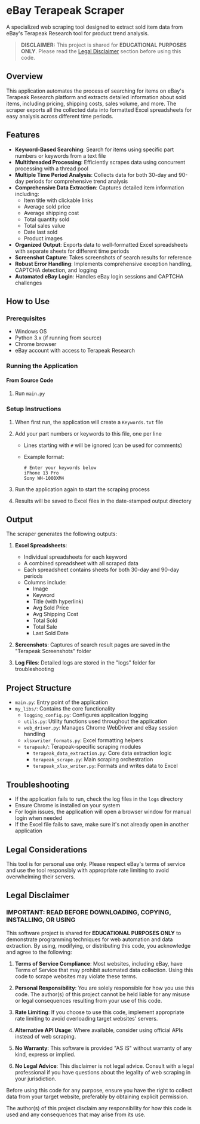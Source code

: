 # eBay Terapeak Scraper

A specialized web scraping tool designed to extract sold item data from eBay's Terapeak Research tool for product trend analysis.

> **DISCLAIMER:** This project is shared for **EDUCATIONAL PURPOSES ONLY**. Please read the [Legal Disclaimer](#legal-disclaimer) section before using this code.

## Overview

This application automates the process of searching for items on eBay's Terapeak Research platform and extracts detailed information about sold items, including pricing, shipping costs, sales volume, and more. The scraper exports all the collected data into formatted Excel spreadsheets for easy analysis across different time periods.

## Features

- **Keyword-Based Searching**: Search for items using specific part numbers or keywords from a text file
- **Multithreaded Processing**: Efficiently scrapes data using concurrent processing with a thread pool
- **Multiple Time Period Analysis**: Collects data for both 30-day and 90-day periods for comprehensive trend analysis
- **Comprehensive Data Extraction**: Captures detailed item information including:
  - Item title with clickable links
  - Average sold price
  - Average shipping cost
  - Total quantity sold
  - Total sales value
  - Date last sold
  - Product images
- **Organized Output**: Exports data to well-formatted Excel spreadsheets with separate sheets for different time periods
- **Screenshot Capture**: Takes screenshots of search results for reference
- **Robust Error Handling**: Implements comprehensive exception handling, CAPTCHA detection, and logging
- **Automated eBay Login**: Handles eBay login sessions and CAPTCHA challenges

## How to Use

### Prerequisites

- Windows OS
- Python 3.x (if running from source)
- Chrome browser
- eBay account with access to Terapeak Research

### Running the Application

#### From Source Code

1. Run `main.py`

### Setup Instructions

1. When first run, the application will create a `Keywords.txt` file
2. Add your part numbers or keywords to this file, one per line
   - Lines starting with `#` will be ignored (can be used for comments)
   - Example format:

     ```text
     # Enter your keywords below
     iPhone 13 Pro
     Sony WH-1000XM4
     ```

3. Run the application again to start the scraping process
4. Results will be saved to Excel files in the date-stamped output directory

## Output

The scraper generates the following outputs:

1. **Excel Spreadsheets**: 
   - Individual spreadsheets for each keyword
   - A combined spreadsheet with all scraped data
   - Each spreadsheet contains sheets for both 30-day and 90-day periods
   - Columns include:
     - Image
     - Keyword
     - Title (with hyperlink)
     - Avg Sold Price
     - Avg Shipping Cost
     - Total Sold
     - Total Sale
     - Last Sold Date

2. **Screenshots**: Captures of search result pages are saved in the "Terapeak Screenshots" folder

3. **Log Files**: Detailed logs are stored in the "logs" folder for troubleshooting

## Project Structure

- `main.py`: Entry point of the application
- `my_libs/`: Contains the core functionality
  - `logging_config.py`: Configures application logging
  - `utils.py`: Utility functions used throughout the application
  - `web_driver.py`: Manages Chrome WebDriver and eBay session handling
  - `xlsxwriter_formats.py`: Excel formatting helpers
  - `terapeak/`: Terapeak-specific scraping modules
    - `terapeak_data_extraction.py`: Core data extraction logic
    - `terapeak_scrape.py`: Main scraping orchestration
    - `terapeak_xlsx_writer.py`: Formats and writes data to Excel

## Troubleshooting

- If the application fails to run, check the log files in the `logs` directory
- Ensure Chrome is installed on your system
- For login issues, the application will open a browser window for manual login when needed
- If the Excel file fails to save, make sure it's not already open in another application

## Legal Considerations

This tool is for personal use only. Please respect eBay's terms of service and use the tool responsibly with appropriate rate limiting to avoid overwhelming their servers.

## Legal Disclaimer

### IMPORTANT: READ BEFORE DOWNLOADING, COPYING, INSTALLING, OR USING

This software project is shared for **EDUCATIONAL PURPOSES ONLY** to demonstrate programming techniques for web automation and data extraction. By using, modifying, or distributing this code, you acknowledge and agree to the following:

1. **Terms of Service Compliance**: Most websites, including eBay, have Terms of Service that may prohibit automated data collection. Using this code to scrape websites may violate these terms.

2. **Personal Responsibility**: You are solely responsible for how you use this code. The author(s) of this project cannot be held liable for any misuse or legal consequences resulting from your use of this code.

3. **Rate Limiting**: If you choose to use this code, implement appropriate rate limiting to avoid overloading target websites' servers.

4. **Alternative API Usage**: Where available, consider using official APIs instead of web scraping.

5. **No Warranty**: This software is provided "AS IS" without warranty of any kind, express or implied.

6. **No Legal Advice**: This disclaimer is not legal advice. Consult with a legal professional if you have questions about the legality of web scraping in your jurisdiction.

Before using this code for any purpose, ensure you have the right to collect data from your target website, preferably by obtaining explicit permission.

The author(s) of this project disclaim any responsibility for how this code is used and any consequences that may arise from its use.
